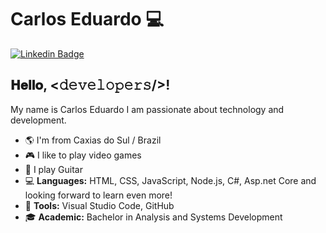 # Carlos Eduardo 💻

[![Linkedin Badge](https://img.shields.io/badge/-LinkedIn-blue?style=flat-square&logo=Linkedin&logoColor=white&link=https://www.linkedin.com/in/karinaponte)](https://www.linkedin.com/in/carlos-eduardo-lopes-de-andrade-044506119/)

## 𝐇𝐞𝐥𝐥𝐨, <𝚍𝚎𝚟𝚎𝚕𝚘𝚙𝚎𝚛𝚜/>!

My name is Carlos Eduardo I am passionate about technology and development.

- 🌎 I'm from Caxias do Sul / Brazil
- 🎮 I like to play video games
- 💜 I play Guitar
- 💻 **Languages:** HTML, CSS, JavaScript, Node.js, C#, Asp.net Core and looking forward to learn even more!
- 🔧 **Tools:** Visual Studio Code, GitHub
- 🎓 **Academic:** Bachelor in Analysis and Systems Development
